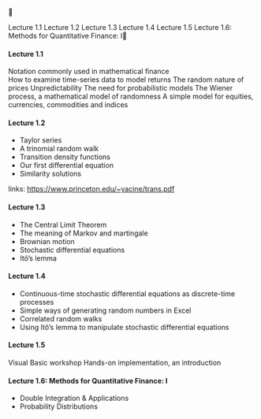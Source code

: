  
 


Lecture 1.1
Lecture 1.2
Lecture 1.3
Lecture 1.4
Lecture 1.5
Lecture 1.6: Methods for Quantitative Finance: I
 
#### Lecture 1.1
Notation commonly used in mathematical finance                                                  
How to examine time-series data to model returns
The random nature of prices
Unpredictability
The need for probabilistic models
The Wiener process, a mathematical model of randomness
A simple model for equities, currencies, commodities and indices

#### Lecture 1.2
* Taylor series
* A trinomial random walk
* Transition density functions
* Our first differential equation
* Similarity solutions
 
links:
https://www.princeton.edu/~yacine/trans.pdf

#### Lecture 1.3
* The Central Limit Theorem
* The meaning of Markov and martingale
* Brownian motion
* Stochastic differential equations
* Itô’s lemma
 
#### Lecture 1.4
* Continuous-time stochastic differential equations as discrete-time processes
* Simple ways of generating random numbers in Excel
* Correlated random walks
* Using Itô’s lemma to manipulate stochastic differential equations

#### Lecture 1.5
Visual Basic workshop
Hands-on implementation, an introduction
 
#### Lecture 1.6: Methods for Quantitative Finance: I
* Double Integration & Applications
*  Probability Distributions
